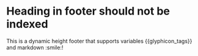 <footer>

# Heading in footer should not be indexed
  <div class="text-center">
    This is a dynamic height footer that supports variables {{glyphicon_tags}} and markdown <md>:smile:</md>!
  </div>
</footer>
